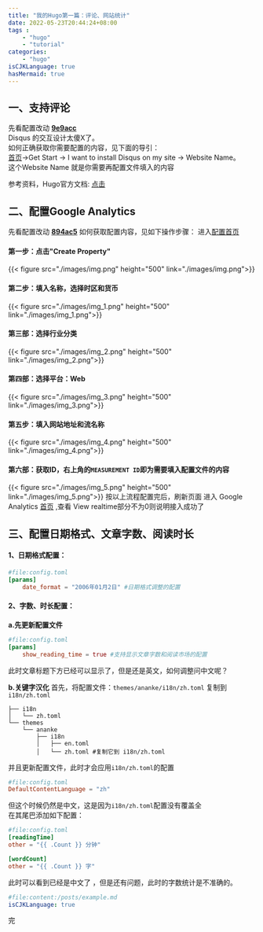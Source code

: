 ```yaml
---
title: "我的Hugo第一篇：评论、网站统计"
date: 2022-05-23T20:44:24+08:00
tags :
    - "hugo"
    - "tutorial"
categories:
    - "hugo"
isCJKLanguage: true
hasMermaid: true
---
```


## 一、支持评论
先看配置改动 **[9e9acc](https://github.com/Petrie/petrie.github.io/commit/9e9acc55a16677cc603b1610a8ce63dabfda3e9e)**  
Disqus 的交互设计太傻X了。     
如何正确获取你需要配置的内容，见下面的导引：  
[首页](https://disqus.com/)->Get Start -> I want to install Disqus on my site  -> Website Name。   
这个Website Name 就是你需要再配置文件填入的内容   
  
参考资料，Hugo官方文档: [点击](https://gohugo.io/content-management/comments/)   

   
<!--more-->
## 二、配置Google Analytics
先看配置改动 **[894ac5](https://github.com/Petrie/petrie.github.io/commit/894ac5007eb9aefb703a39086198f7f765c67b3d)**
如何获取配置内容，见如下操作步骤：
进入[配置首页](https://analytics.google.com/analytics/web/?authuser=0#/a101431760p316225154/admin")
#### 第一步：点击"Create Property"
{{< figure src="./images/img.png" height="500" link="./images/img.png">}}
#### 第二步：填入名称，选择时区和货币 
{{< figure src="./images/img_1.png" height="500" link="./images/img_1.png">}}
#### 第三部：选择行业分类
{{< figure src="./images/img_2.png" height="500" link="./images/img_2.png">}}
#### 第四部：选择平台：Web
{{< figure src="./images/img_3.png" height="500" link="./images/img_3.png">}}
#### 第五步：填入网站地址和流名称
{{< figure src="./images/img_4.png" height="500" link="./images/img_4.png">}}
#### 第六部：获取ID，右上角的`MEASUREMENT ID`即为需要填入配置文件的内容 
{{< figure src="./images/img_5.png" height="500" link="./images/img_5.png">}}
按以上流程配置完后，刷新页面
进入 Google Analytics [首页](https://analytics.google.com) ,查看 View realtime部分不为0则说明接入成功了

## 三、配置日期格式、文章字数、阅读时长
#### **1、日期格式配置：**
```toml
#file:config.toml
[params]
    date_format = "2006年01月2日" #日期格式调整的配置
```
#### **2、字数、时长配置：**
**a.先更新配置文件**
```toml
#file:config.toml
[params]
    show_reading_time = true #支持显示文章字数和阅读市场的配置
```
此时文章标题下方已经可以显示了，但是还是英文，如何调整问中文呢？  


**b.关键字汉化**
首先，将配置文件：`themes/ananke/i18n/zh.toml` 复制到 `i18n/zh.toml  `  
```
├── i18n
│   └── zh.toml
└── themes
    └── ananke
        ├── i18n
        │   ├── en.toml
        │   └── zh.toml #复制它到 i18n/zh.toml
```
并且更新配置文件，此时才会应用`i18n/zh.toml`的配置  
```toml
#file:config.toml
DefaultContentLanguage = "zh"
```
但这个时候仍然是中文，这是因为`i18n/zh.toml`配置没有覆盖全  
在其尾巴添加如下配置：  
```toml
#file:config.toml
[readingTime]
other = "{{ .Count }} 分钟"

[wordCount]
other = "{{ .Count }} 字"
```

此时可以看到已经是中文了 ，但是还有问题，此时的字数统计是不准确的。

```yaml
#file:content:/posts/example.md
isCJKLanguage: true
```

完